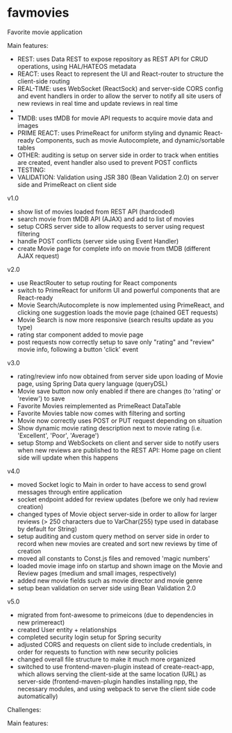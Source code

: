 # favmovies

Favorite movie application

Main features:
- REST: uses Data REST to expose repository as REST API for CRUD operations, using HAL/HATEOS metadata
- REACT: uses React to represent the UI and React-router to structure the client-side routing
- REAL-TIME: uses WebSocket (ReactSock) and server-side CORS config and event handlers in order to allow the server to notify all site users of new reviews in real time and update reviews in real time
- 
- TMDB: uses tMDB for movie API requests to acquire movie data and images
- PRIME REACT: uses PrimeReact for uniform styling and dynamic React-ready Components, such as movie Autocomplete, and dynamic/sortable tables
- OTHER: auditing is setup on server side in order to track when entities are created, event handler also used to prevent POST conflicts
- TESTING: 
- VALIDATION: Validation using JSR 380 (Bean Validation 2.0) on server side and PrimeReact on client side

v1.0
- show list of movies loaded from REST API (hardcoded)
- search movie from tMDB API (AJAX) and add to list of movies
- setup CORS server side to allow requests to server using request filtering
- handle POST conflicts (server side using Event Handler)
- create Movie page for complete info on movie from tMDB (different AJAX request)

v2.0
- use ReactRouter to setup routing for React components
- switch to PrimeReact for uniform UI and powerful components that are React-ready
- Movie Search/Autocomplete is now implemented using PrimeReact, and clicking one suggestion loads the movie page (chained GET requests)
- Movie Search is now more responsive (search results update as you type)
- rating star component added to movie page
- post requests now correctly setup to save only "rating" and "review" movie info, following a button 'click' event

v3.0
- rating/review info now obtained from server side upon loading of Movie page, using Spring Data query language (queryDSL)
- Movie save button now only enabled if there are changes (to 'rating' or 'review') to save
- Favorite Movies reimplemented as PrimeReact DataTable
- Favorite Movies table now comes with filtering and sorting
- Movie now correctly uses POST or PUT request depending on situation
- Show dynamic movie rating description next to movie rating (i.e. 'Excellent', 'Poor', 'Average')
- setup Stomp and WebSockets on client and server side to notify users when new reviews are published to the REST API:
Home page on client side will update when this happens

v4.0 
- moved Socket logic to Main in order to have access to send growl messages through entire application
- socket endpoint added for review updates (before we only had review creation) 
- changed types of Movie object server-side in order to allow for larger reviews (> 250 characters due to VarChar(255) type used in database by default for String)
- setup auditing and custom query method on server side in order to record when new movies are created and sort new reviews by time of creation
- moved all constants to Const.js files and removed 'magic numbers'
- loaded movie image info on startup and shown image on the Movie and Review pages (medium and small images, respectively) 
- added new movie fields such as movie director and movie genre
- setup bean validation on server side using Bean Validation 2.0

v5.0
- migrated from font-awesome to primeicons (due to dependencies in new primereact)
- created User entity + relationships
- completed security login setup for Spring security
- adjusted CORS and requests on client side to include credentials, in order for requests to function with new security policies
- changed overall file structure to make it much more organized
- switched to use frontend-maven-plugin instead of create-react-app, which allows serving the client-side at the same location (URL) as server-side
(frontend-maven-plugin handles installing npp, the necessary modules, and using webpack to serve the client side code automatically)

Challenges:



Main features:
